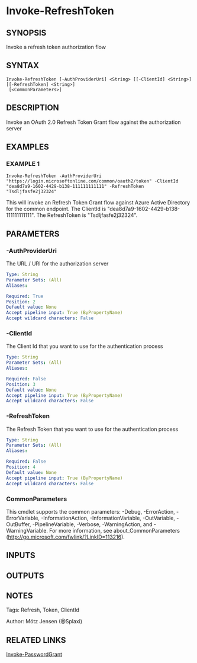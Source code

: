 ﻿---
external help file: PSOAuthHelper-help.xml
Module Name: PSOAuthHelper
online version:
schema: 2.0.0
---

# Invoke-RefreshToken

## SYNOPSIS
Invoke a refresh token authorization flow

## SYNTAX

```
Invoke-RefreshToken [-AuthProviderUri] <String> [[-ClientId] <String>] [[-RefreshToken] <String>]
 [<CommonParameters>]
```

## DESCRIPTION
Invoke an OAuth 2.0 Refresh Token Grant flow against the authorization server

## EXAMPLES

### EXAMPLE 1
```
Invoke-RefreshToken -AuthProviderUri "https://login.microsoftonline.com/common/oauth2/token" -ClientId "dea8d7a9-1602-4429-b138-111111111111" -RefreshToken "Tsdljfasfe2j32324"
```

This will invoke an Refresh Token Grant flow against Azure Active Directory for the common endpoint.
The ClientId is "dea8d7a9-1602-4429-b138-111111111111".
The RefreshToken is "Tsdljfasfe2j32324".

## PARAMETERS

### -AuthProviderUri
The URL / URI for the authorization server

```yaml
Type: String
Parameter Sets: (All)
Aliases:

Required: True
Position: 2
Default value: None
Accept pipeline input: True (ByPropertyName)
Accept wildcard characters: False
```

### -ClientId
The Client Id that you want to use for the authentication process

```yaml
Type: String
Parameter Sets: (All)
Aliases:

Required: False
Position: 3
Default value: None
Accept pipeline input: True (ByPropertyName)
Accept wildcard characters: False
```

### -RefreshToken
The Refresh Token that you want to use for the authentication process

```yaml
Type: String
Parameter Sets: (All)
Aliases:

Required: False
Position: 4
Default value: None
Accept pipeline input: True (ByPropertyName)
Accept wildcard characters: False
```

### CommonParameters
This cmdlet supports the common parameters: -Debug, -ErrorAction, -ErrorVariable, -InformationAction, -InformationVariable, -OutVariable, -OutBuffer, -PipelineVariable, -Verbose, -WarningAction, and -WarningVariable.
For more information, see about_CommonParameters (http://go.microsoft.com/fwlink/?LinkID=113216).

## INPUTS

## OUTPUTS

## NOTES
Tags: Refresh, Token, ClientId

Author: Mötz Jensen (@Splaxi)

## RELATED LINKS

[Invoke-PasswordGrant]()

